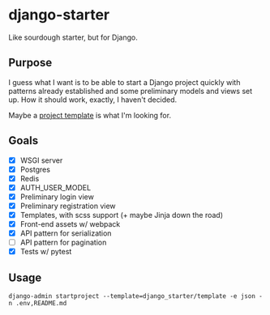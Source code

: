 # django-starter

Like sourdough starter, but for Django.

## Purpose

I guess what I want is to be able to start a Django project quickly with
patterns already established and some preliminary models and views set up. How
it should work, exactly, I haven't decided.

Maybe a [project template][1] is what I'm looking for.

## Goals

- [x] WSGI server
- [x] Postgres
- [x] Redis
- [x] AUTH_USER_MODEL
- [x] Preliminary login view
- [x] Preliminary registration view
- [x] Templates, with scss support (+ maybe Jinja down the road)
- [x] Front-end assets w/ webpack
- [x] API pattern for serialization
- [ ] API pattern for pagination
- [x] Tests w/ pytest

## Usage

```
django-admin startproject --template=django_starter/template -e json -n .env,README.md
```

[1]: https://docs.djangoproject.com/en/2.1/ref/django-admin/#cmdoption-startproject-template
